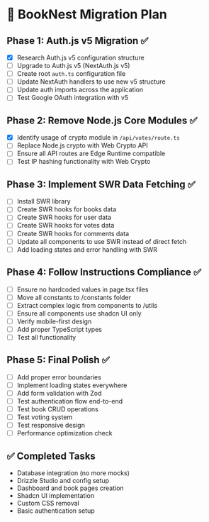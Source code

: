 # 🚀 BookNest Migration Plan

## Phase 1: Auth.js v5 Migration ✅
- [x] Research Auth.js v5 configuration structure
- [ ] Upgrade to Auth.js v5 (NextAuth.js v5)
- [ ] Create root `auth.ts` configuration file
- [ ] Update NextAuth handlers to use new v5 structure
- [ ] Update auth imports across the application
- [ ] Test Google OAuth integration with v5

## Phase 2: Remove Node.js Core Modules ✅
- [x] Identify usage of crypto module in `/api/votes/route.ts`
- [ ] Replace Node.js crypto with Web Crypto API
- [ ] Ensure all API routes are Edge Runtime compatible
- [ ] Test IP hashing functionality with Web Crypto

## Phase 3: Implement SWR Data Fetching ✅
- [ ] Install SWR library
- [ ] Create SWR hooks for books data
- [ ] Create SWR hooks for user data
- [ ] Create SWR hooks for votes data
- [ ] Create SWR hooks for comments data
- [ ] Update all components to use SWR instead of direct fetch
- [ ] Add loading states and error handling with SWR

## Phase 4: Follow Instructions Compliance ✅
- [ ] Ensure no hardcoded values in page.tsx files
- [ ] Move all constants to /constants folder
- [ ] Extract complex logic from components to /utils
- [ ] Ensure all components use shadcn UI only
- [ ] Verify mobile-first design
- [ ] Add proper TypeScript types
- [ ] Test all functionality

## Phase 5: Final Polish ✅
- [ ] Add proper error boundaries
- [ ] Implement loading states everywhere
- [ ] Add form validation with Zod
- [ ] Test authentication flow end-to-end
- [ ] Test book CRUD operations
- [ ] Test voting system
- [ ] Test responsive design
- [ ] Performance optimization check

## ✅ Completed Tasks
- Database integration (no more mocks)
- Drizzle Studio and config setup
- Dashboard and book pages creation
- Shadcn UI implementation
- Custom CSS removal
- Basic authentication setup
